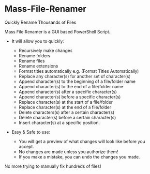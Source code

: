 # Mass-File-Renamer
Quickly Rename Thousands of Files

Mass File Renamer is a GUI based PowerShell Script.

- It will allow you to quickly:
  - Recursively make changes
  - Rename folders
  - Rename files
  - Rename extensions
  - Format titles automatically e.g. (Format Titles Automatically) 
  - Replace any character(s) for another set of character(s)
  - Append character(s) to the beginning of a file/folder name
  - Append character(s) to the end of a file/folder name
  - Append character(s) after a specific character(s)
  - Append character(s) before a specific character(s)
  - Replace character(s) at the start of a file/folder
  - Replace character(s) at the end of a file/folder
  - Delete characters(s) after a certain character(s)
  - Delete character(s) before a certain character(s)
  - Insert character(s) at a specific position. 

- Easy & Safe to use:
  - You will get a preview of what changes will look like before you accept.
  - No changes are made unless you authorize them! 
  - If you make a mistake, you can undo the changes you made.
  
No more trying to manually fix hundreds of files!
